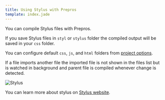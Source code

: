 ```yaml
---
title: Using Stylus with Prepros
template: index.jade
---
```


You can compile Stylus files with Prepros.

If you save Stylus files in `styl` or `stylus` folder the compiled output will be saved in your `css` folder.

You can configure default `css`, `js`, and `html` folders from [project options](projects.html).

If a file imports another file the imported file is not shown in the files list but is watched in background and parent file is compiled whenever change is detected.

![Stylus](img/stylus/stylus.jpg)


You can learn more about stylus on [Stylus website](http://learnboost.github.io/stylus/).